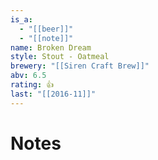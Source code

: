 ```yaml
---
is_a:
  - "[[beer]]"
  - "[[note]]"
name: Broken Dream
style: Stout - Oatmeal
brewery: "[[Siren Craft Brew]]"
abv: 6.5
rating: 👍
last: "[[2016-11]]"
---
```

# Notes

